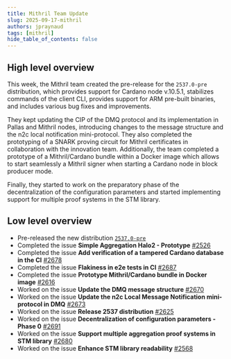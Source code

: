 ```yaml
---
title: Mithril Team Update
slug: 2025-09-17-mithril
authors: jpraynaud
tags: [mithril]
hide_table_of_contents: false
---
```


## High level overview

This week, the Mithril team created the pre-release for the `2537.0-pre` distribution, which provides support for Cardano node v.10.5.1, stabilizes commands of the client CLI, provides support for ARM pre-built binaries, and includes various bug fixes and improvements.

They kept updating the CIP of the DMQ protocol and its implementation in Pallas and Mithril nodes, introducing changes to the message structure and the n2c local notification mini-protocol. They also completed the prototyping of a SNARK proving circuit for Mithril certificates in collaboration with the innovation team. Additionally, the team completed a prototype of a Mithril/Cardano bundle within a Docker image which allows to start seamlessly a Mithril signer when starting a Cardano node in block producer mode.

Finally, they started to work on the preparatory phase of the decentralization of the configuration parameters and started implementing support for multiple proof systems in the STM library.

## Low level overview

- Pre-released the new distribution [`2537.0-pre`](https://github.com/input-output-hk/mithril/releases/tag/2537.0-pre)
- Completed the issue **Simple Aggregation Halo2 - Prototype** [#2526](https://github.com/input-output-hk/mithril/issues/2526)
- Completed the issue **Add verification of a tampered Cardano database in the CI** [#2678](https://github.com/input-output-hk/mithril/issues/2678)
- Completed the issue **Flakiness in e2e tests in CI** [#2687](https://github.com/input-output-hk/mithril/issues/2687)
- Completed the issue **Prototype Mithril/Cardano bundle in Docker image** [#2616](https://github.com/input-output-hk/mithril/issues/2616)
- Worked on the issue **Update the DMQ message structure** [#2670](https://github.com/input-output-hk/mithril/issues/2670)
- Worked on the issue **Update the n2c Local Message Notification mini-protocol in DMQ** [#2673](https://github.com/input-output-hk/mithril/issues/2673)
- Worked on the issue **Release 2537 distribution** [#2625](https://github.com/input-output-hk/mithril/issues/2625)
- Worked on the issue **Decentralization of configuration parameters - Phase 0** [#2691](https://github.com/input-output-hk/mithril/issues/2691)
- Worked on the issue **Support multiple aggregation proof systems in STM library** [#2680](https://github.com/input-output-hk/mithril/issues/2680)
- Worked on the issue **Enhance STM library readability** [#2568](https://github.com/input-output-hk/mithril/issues/2568)

